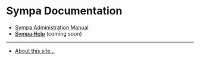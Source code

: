 Sympa Documentation
===================

  - [Sympa Administration Manual](manual/)
  - ~~[Sympa Help](help/)~~ (coming soon)

----
  - [About this site...](README.md)
